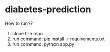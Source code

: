 # diabetes-prediction
How to run??
1. clone the repo
2. run command: pip install -r requirements.txt
3. run command: python app.py

